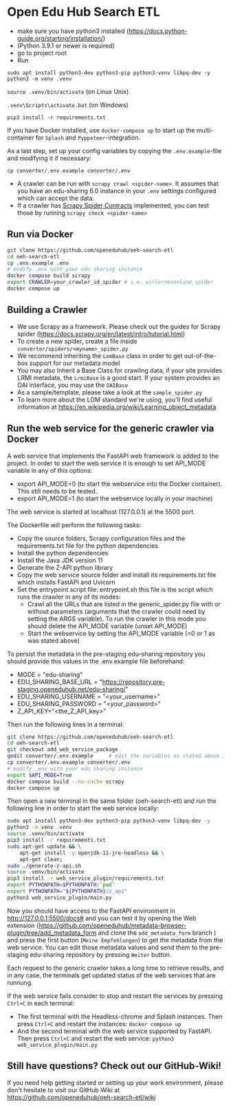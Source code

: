 # Open Edu Hub Search ETL

- make sure you have python3 installed (<https://docs.python-guide.org/starting/installation/>)
- (Python 3.9.1 or newer is required)
- go to project root
- Run
```
sudo apt install python3-dev python3-pip python3-venv libpq-dev -y
python3 -m venv .venv
```

`source .venv/bin/activate` (on Linux Unix)

`.venv\Scripts\activate.bat` (on Windows)

`pip3 install -r requirements.txt`

If you have Docker installed, use `docker-compose up` to start up the multi-container for `Splash` and `Pyppeteer`-integration. 

As a last step, set up your config variables by copying the `.env.example`-file and modifying it if necessary: 

`cp converter/.env.example converter/.env`

- A crawler can be run with `scrapy crawl <spider-name>`. It assumes that you have an edu-sharing 6.0 instance in your `.env` settings configured which can accept the data.
- If a crawler has [Scrapy Spider Contracts](https://docs.scrapy.org/en/latest/topics/contracts.html#spiders-contracts) implemented, you can test those by running `scrapy check <spider-name>`


## Run via Docker
```bash
git clone https://github.com/openeduhub/oeh-search-etl
cd oeh-search-etl
cp .env.example .env
# modify .env with your edu sharing instance
docker compose build scrapy
export CRAWLER=your_crawler_id_spider # i.e. wirlernenonline_spider
docker compose up
```

## Building a Crawler

- We use Scrapy as a framework. Please check out the guides for Scrapy spider (https://docs.scrapy.org/en/latest/intro/tutorial.html)
- To create a new spider, create a file inside `converter/spiders/<myname>_spider.py`
- We recommend inheriting the `LomBase` class in order to get out-of-the-box support for our metadata model
- You may also Inherit a Base Class for crawling data, if your site provides LRMI metadata, the `LrmiBase` is a good start. If your system provides an OAI interface, you may use the `OAIBase`
- As a sample/template, please take a look at the `sample_spider.py`
- To learn more about the LOM standard we're using, you'll find useful information at https://en.wikipedia.org/wiki/Learning_object_metadata

## Run the web service for the generic crawler via Docker

A web service that implements the FastAPI web framework is added to the project. In order to start the web service it is enough to set API_MODE variable in any of this options:
- export API_MODE=0 (to start the webservice into the Docker container). This still needs to be tested.
- export API_MODE=1 (to start the webservice locally in your machine)

The web service is started at localhost (127.0.0.1) at the 5500 port.

The Dockerfile will perform the following tasks:
- Copy the source folders, Scrapy configuration files and the requirements.txt file for the python dependencies
- Install the python dependencies
- Install the Java JDK version 11 
- Generate the Z-API python library
- Copy the web service source folder and install its requirements.txt file which installs FastAPI and Uvicorn
- Set the entrypoint script file: entrypoint.sh this file is the script which runs the crawler in any of its modes:
    - Crawl all the URLs that are listed in the generic_spider.py file with or without parameters (arguments that the crawler could need by setting the ARGS variable). To run the crawler in this mode you should delete the API_MODE variable (unset API_MODE)
    - Start the webservice by setting the API_MODE variable (=0 or 1 as was stated above)

To persist the metadata in the pre-staging edu-sharing repository you should provide this values in the .env.example file beforehand:
- MODE = "edu-sharing"
- EDU_SHARING_BASE_URL = "https://repository.pre-staging.openeduhub.net/edu-sharing/"
- EDU_SHARING_USERNAME = "<your_username>"
- EDU_SHARING_PASSWORD = "<your_password>"
- Z_API_KEY="<the_Z_API_key>"

Then run the following lines in a terminal:

```bash
git clone https://github.com/openeduhub/oeh-search-etl
cd oeh-search-etl
git checkout add_web_service_package
gedit converter/.env.example     # edit the variables as stated above in instructions, save it and close it
cp converter/.env.example converter/.env
# modify .env with your edu sharing instance
export $API_MODE=True
docker compose build --no-cache scrapy
docker compose up

```
Then open a new terminal in the same folder (oeh-search-etl) and run the following line in order to start the web service locally:
```bash
sudo apt install python3-dev python3-pip python3-venv libpq-dev -y
python3 -m venv .venv
source .venv/bin/activate
pip3 install -r requirements.txt
sudo apt-get update && \
    apt-get install -y openjdk-11-jre-headless && \
    apt-get clean;
sudo ./generate-z-api.sh
source .venv/bin/activate
pip3 install -r web_service_plugin/requirements.txt
export PYTHONPATH=$PYTHONPATH:`pwd`
export PYTHONPATH="${PYTHONPATH}/z_api"
python3 web_service_plugin/main.py
```

Now you should have access to the FastAPI environment in http://127.0.0.1:5500/docs# and you can test it by opening the Web extension (https://github.com/openeduhub/metadata-browser-plugin/tree/add_metadata_form and clone the `add_metadata_form` branch ) and press the first button (`Meine Empfehlungen`) to get the metadata from the web service. You can edit those metadata values and send them to the pre-staging edu-sharing repository by pressing `Weiter` button.

Each request to the generic crawler takes a long time to retrieve results, and in any case, the terminals get updated status of the web services that are runnung.

If the web service fails consider to stop and restart the services by pressing `Ctrl+C` in each terminal:
- The first terminal with the Headless-chrome and Splash instances. Then press `Ctrl+C` and restart the instances: `docker compose up`
- And the second terminal with the web service supported by FastAPI. Then press `Ctrl+C` and restart the web service: `python3 web_service_plugin/main.py`


## Still have questions? Check out our GitHub-Wiki!
If you need help getting started or setting up your work environment, please don't hesitate to visit our GitHub Wiki at https://github.com/openeduhub/oeh-search-etl/wiki
